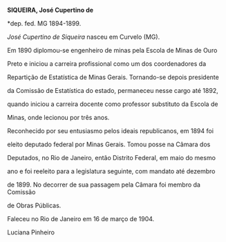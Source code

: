 **SIQUEIRA, José Cupertino de**



\*dep. fed. MG 1894-1899.



*José Cupertino de Siqueira* nasceu em Curvelo (MG).



Em 1890 diplomou-se engenheiro de minas pela Escola de Minas de Ouro

Preto e iniciou a carreira profissional como um dos coordenadores da

Repartição de Estatística de Minas Gerais. Tornando-se depois presidente

da Comissão de Estatística do estado, permaneceu nesse cargo até 1892,

quando iniciou a carreira docente como professor substituto da Escola de

Minas, onde lecionou por três anos.



Reconhecido por seu entusiasmo pelos ideais republicanos, em 1894 foi

eleito deputado federal por Minas Gerais. Tomou posse na Câmara dos

Deputados, no Rio de Janeiro, então Distrito Federal, em maio do mesmo

ano e foi reeleito para a legislatura seguinte, com mandato até dezembro

de 1899. No decorrer de sua passagem pela Câmara foi membro da Comissão

de Obras Públicas.



Faleceu no Rio de Janeiro em 16 de março de 1904.



Luciana Pinheiro



